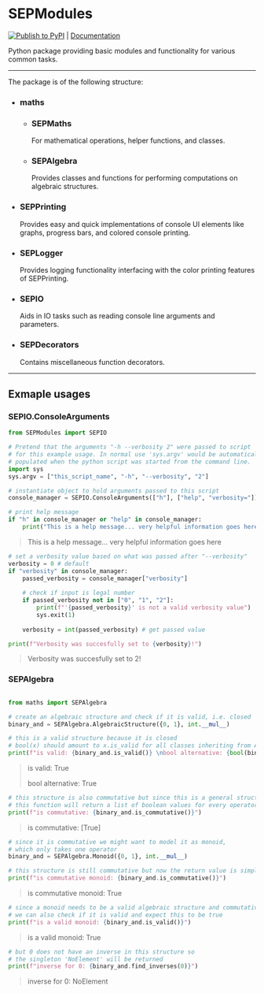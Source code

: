 # SEPModules

[![Publish to PyPI](https://github.com/SEOriginal/SEPModules/actions/workflows/python-publish.yml/badge.svg)](https://github.com/SEOriginal/SEPModules/actions/workflows/python-publish.yml) 
|  [Documentation](https://marcelsimader.github.io/SEPModules/)

Python package providing basic modules and functionality for various common tasks.

---

The package is of the following structure:
- ### maths
  
  - ### SEPMaths
    For mathematical operations, helper functions, and classes.
  
  - ### SEPAlgebra
    Provides classes and functions for performing computations on algebraic structures.

- ### SEPPrinting
  Provides easy and quick implementations of console UI elements like graphs, progress bars, and colored console printing.

- ### SEPLogger
  Provides logging functionality interfacing with the color printing features of SEPPrinting.
  
- ### SEPIO
  Aids in IO tasks such as reading console line arguments and parameters.

- ### SEPDecorators
  Contains miscellaneous function decorators.

---

## Exmaple usages

### SEPIO.ConsoleArguments

```python
from SEPModules import SEPIO
```

```python
# Pretend that the arguments "-h --verbosity 2" were passed to script
# for this example usage. In normal use 'sys.argv' would be automatically
# populated when the python script was started from the command line.
import sys
sys.argv = ["this_script_name", "-h", "--verbosity", "2"]
```

```python
# instantiate object to hold arguments passed to this script
console_manager = SEPIO.ConsoleArguments(["h"], ["help", "verbosity="])
```

```python
# print help message
if "h" in console_manager or "help" in console_manager:
    print("This is a help message... very helpful information goes here")
```

>This is a help message... very helpful information goes here

```python
# set a verbosity value based on what was passed after "--verbosity"
verbosity = 0 # default
if "verbosity" in console_manager:
    passed_verbosity = console_manager["verbosity"]
    
    # check if input is legal number
    if passed_verbosity not in ["0", "1", "2"]:
        print(f"'{passed_verbosity}' is not a valid verbosity value")
        sys.exit(1)
    
    verbosity = int(passed_verbosity) # get passed value
```

```python
print(f"Verbosity was succesfully set to {verbosity}!")
```

>Verbosity was succesfully set to 2!

### SEPAlgebra

```python

from maths import SEPAlgebra
```

```python
# create an algebraic structure and check if it is valid, i.e. closed
binary_and = SEPAlgebra.AlgebraicStructure({0, 1}, int.__mul__)
```

```python
# this is a valid structure because it is closed
# bool(x) should amount to x.is_valid for all classes inheriting from AlgebraicStructure
print(f"is valid: {binary_and.is_valid()} \nbool alternative: {bool(binary_and)}")
```

> is valid: True
> 
> bool alternative: True

```python
# this structure is also commutative but since this is a general structure
# this function will return a list of boolean values for every operator
print(f"is commutative: {binary_and.is_commutative()}")
```

> is commutative: [True]

```python
# since it is commutative we might want to model it as monoid,
# which only takes one operator
binary_and = SEPAlgebra.Monoid({0, 1}, int.__mul__)
```

```python
# this structure is still commutative but now the return value is simply one boolean
print(f"is commutative monoid: {binary_and.is_commutative()}")
```

> is commutative monoid: True

```python
# since a monoid needs to be a valid algebraic structure and commutative,
# we can also check if it is valid and expect this to be true
print(f"is a valid monoid: {binary_and.is_valid()}")
```

> is a valid monoid: True

```python
# but 0 does not have an inverse in this structure so
# the singleton 'NoElement' will be returned
print(f"inverse for 0: {binary_and.find_inverses(0)}")
```

> inverse for 0: NoElement
